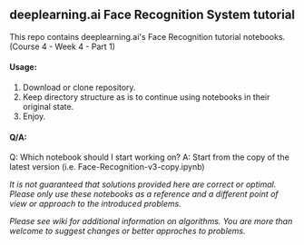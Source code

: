 ## deeplearning.ai Face Recognition System tutorial

This repo contains deeplearning.ai's Face Recognition tutorial notebooks.  
(Course 4 - Week 4 - Part 1)

#### Usage:

1. Download or clone repository.
2. Keep directory structure as is to continue using notebooks in their original state.
3. Enjoy.

#### Q/A:

Q: Which notebook should I start working on?
A: Start from the copy of the latest version (i.e. Face-Recognition-v3-copy.ipynb)

*It is not guaranteed that solutions provided here are correct or optimal. Please only use these notebooks
as a reference and a different point of view or approach to the introduced problems.*

*Please see wiki for additional information on algorithms. You are more than welcome to suggest changes or
better approches to problems.*
